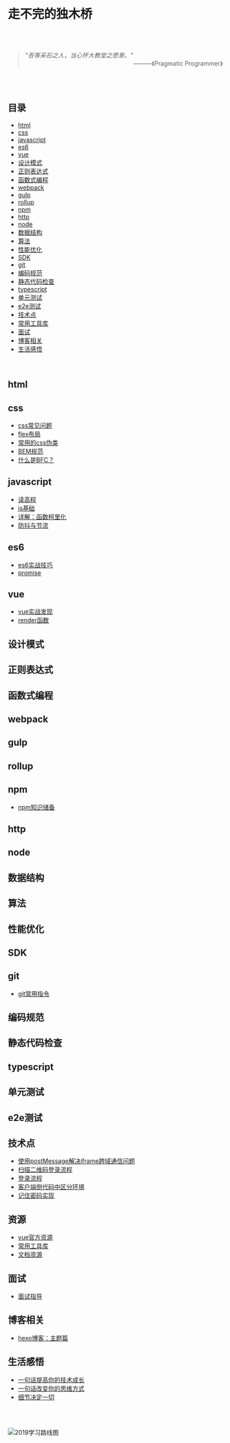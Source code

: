 # 走不完的独木桥 

<br>
<br>

> *"吾等采石之人，当心怀大教堂之愿景。"*    
> &emsp;&emsp;&emsp;&emsp;&emsp;&emsp;&emsp;&emsp;&emsp;&emsp;&emsp;&emsp;&emsp;&emsp;&emsp;&emsp;&emsp;&emsp;———《Pragmatic Programmer》

<br>
<br>

## 目录
* [html](#html)
* [css](#css)
* [javascript](#javascript)
* [es6](#es6)
* [vue](#vue)
* [设计模式](#设计模式)
* [正则表达式](#正则表达式)
* [函数式编程](#函数式编程)
* [webpack](#webpack)
* [gulp](#gulp)
* [rollup](#rollup)
* [npm](#npm)
* [http](#http)
* [node](#node)
* [数据结构](#数据结构)
* [算法](#算法)
* [性能优化](#性能优化)
* [SDK](#SDK)
* [git](#git)
* [编码规范](#编码规范)
* [静态代码检查](#静态代码检查)
* [typescript](#typescript)
* [单元测试](#单元测试)
* [e2e测试](#e2e测试)
* [技术点](#技术点)
* [常用工具库](#常用工具库)
* [面试](#面试)
* [博客相关](#博客相关)
* [生活感悟](#生活感悟)

<br>


## html
## css
* [css常见问题](https://github.com/topseczbw/single-bridge/blob/master/docs/css常见问题.md)
* [flex布局](https://github.com/topseczbw/single-bridge/blob/master/docs/flex布局.md)
* [常用的css伪类](https://github.com/topseczbw/singleBridge/issues/2)
* [BEM规范](https://github.com/topseczbw/singleBridge/issues/2)
* [什么是BFC？](https://github.com/topseczbw/singleBridge/issues/2)

## javascript
* [读高程](https://github.com/topseczbw/single-bridge/blob/master/docs/读高程.md)
* [js基础](https://github.com/topseczbw/single-bridge/blob/master/docs/js基础.md)
* [详解：函数柯里化](https://github.com/topseczbw/singleBridge/issues/2)
* [防抖与节流](https://github.com/topseczbw/singleBridge/issues/2)

## es6
* [es6实战技巧](https://github.com/topseczbw/single-bridge/blob/master/docs/es6实战技巧.md)
* [promise](https://github.com/topseczbw/single-bridge/blob/master/docs/promise.md)

## vue

+ [vue实战发现](https://github.com/topseczbw/single-bridge/blob/master/docs/vue实战发现.md)
+ [render函数](https://github.com/topseczbw/single-bridge/blob/master/docs/render函数.md)


## 设计模式
## 正则表达式
## 函数式编程
## webpack
## gulp
## rollup
## npm
* [npm知识储备](https://github.com/topseczbw/single-bridge/blob/master/docs/npm知识储备.md)

## http
## node
## 数据结构
## 算法
## 性能优化
## SDK
## git
* [git常用指令](https://github.com/topseczbw/single-bridge/blob/master/docs/git常用指令.md)

## 编码规范
## 静态代码检查
## typescript
## 单元测试
## e2e测试
## 技术点
* [使用postMessage解决iframe跨域通信问题](https://github.com/topseczbw/single-bridge/blob/master/docs/使用postMessage解决iframe跨域通信问题.md)
* [扫描二维码登录流程](https://github.com/topseczbw/single-bridge/blob/master/docs/扫描二维码登录流程.md)
* [登录流程](https://github.com/topseczbw/single-bridge/blob/master/docs/登录流程.md)
* [客户端侧代码中区分环境](https://github.com/topseczbw/single-bridge/blob/master/docs/客户端侧代码中区分环境.md)
* [记住密码实现](https://github.com/topseczbw/single-bridge/blob/master/docs/记住密码实现.md)

## 资源

+ [vue官方资源](https://github.com/vuejs/awesome-vue)
+ [常用工具库](https://github.com/topseczbw/single-bridge/blob/master/docs/常用的库.md)
+ [文档资源](https://github.com/topseczbw/single-bridge/blob/master/docs/文档资源.md)

## 面试
* [面试指导](https://github.com/topseczbw/single-bridge/blob/master/docs/面试指导.md)

## 博客相关
* [hexo博客：主题篇](https://github.com/topseczbw/single-bridge/blob/master/docs/hexo博客：主题篇.md)

## 生活感悟

+ [一句话提高你的技术成长](https://github.com/topseczbw/single-bridge/blob/master/docs/一句话提高你的技术成长.md)
+ [一句话改变你的思维方式](https://github.com/topseczbw/single-bridge/blob/master/docs/一句话改变你的思维方式.md)
+ [细节决定一切](https://github.com/topseczbw/single-bridge/blob/master/docs/细节决定一切.md)

<br>
<br>

![2019学习路线图](https://github.com/topseczbw/singleBridge/blob/master/asset/learn-road.png)
